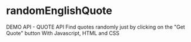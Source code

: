 # randomEnglishQuote
DEMO API - QUOTE API Find quotes randomly just by clicking on the "Get Quote" button With Javascript, HTML and CSS
